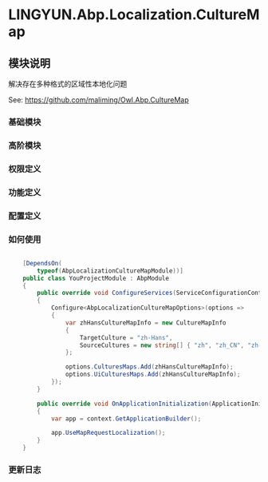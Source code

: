 # LINGYUN.Abp.Localization.CultureMap

## 模块说明

解决存在多种格式的区域性本地化问题  

See: https://github.com/maliming/Owl.Abp.CultureMap  

### 基础模块  

### 高阶模块  

### 权限定义  

### 功能定义  

### 配置定义  

### 如何使用


```csharp

    [DependsOn(
        typeof(AbpLocalizationCultureMapModule))]
    public class YouProjectModule : AbpModule
    {
        public override void ConfigureServices(ServiceConfigurationContext context)
        {
            Configure<AbpLocalizationCultureMapOptions>(options =>
            {
                var zhHansCultureMapInfo = new CultureMapInfo
                {
                    TargetCulture = "zh-Hans",
                    SourceCultures = new string[] { "zh", "zh_CN", "zh-CN" }
                };

                options.CulturesMaps.Add(zhHansCultureMapInfo);
                options.UiCulturesMaps.Add(zhHansCultureMapInfo);
            });
        }

        public override void OnApplicationInitialization(ApplicationInitializationContext context)
        {
            var app = context.GetApplicationBuilder();

            app.UseMapRequestLocalization();
        }
    }

```

### 更新日志 
